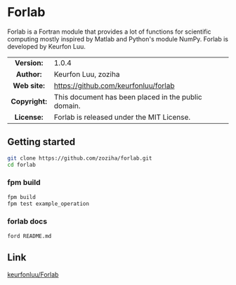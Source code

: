 # Forlab
Forlab is a Fortran module that provides a lot of functions for scientific computing mostly inspired by Matlab and Python's module NumPy.
Forlab is developed by Keurfon Luu.

| | |  
|:-:|---|
| **Version:** | 1.0.4 |
| **Author:** | Keurfon Luu, zoziha |
| **Web site:** | https://github.com/keurfonluu/forlab |
| **Copyright:** | This document has been placed in the public domain. |
| **License:** | Forlab is released under the MIT License. |

## Getting started
```bash
git clone https://github.com/zoziha/forlab.git
cd forlab
```

### fpm build
```bash
fpm build
fpm test example_operation
```

### forlab docs
```
ford README.md
```

## Link
[keurfonluu/Forlab](https://github.com/keurfonluu/Forlab)